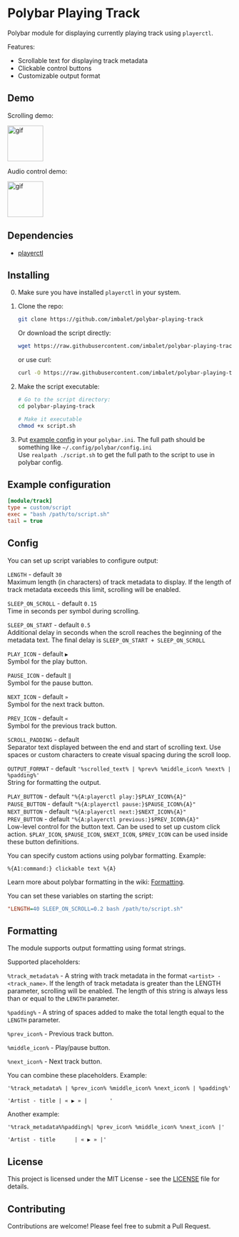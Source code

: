# Polybar Playing Track

Polybar module for displaying currently playing track using `playerctl`.

Features:
- Scrollable text for displaying track metadata
- Clickable control buttons
- Customizable output format

## Demo

Scrolling demo:

<img src="https://gist.githubusercontent.com/imbalet/0182832f565b3ebcd169e5d998a68ed5/raw/aead4d156cfdd06158152479444eb481c1857f95/scroll.gif" alt="gif" height=80px>


Audio control demo:

<img src="https://gist.githubusercontent.com/imbalet/0182832f565b3ebcd169e5d998a68ed5/raw/78acdeda9fc24fdff4e27c188079a7e359b00375/click.gif" alt="gif" height=80px>


## Dependencies

- [playerctl](https://github.com/altdesktop/playerctl)


## Installing

0. Make sure you have installed `playerctl` in your system.

1. Clone the repo:

   ```bash
   git clone https://github.com/imbalet/polybar-playing-track
   ```

   Or download the script directly:

   ```bash
   wget https://raw.githubusercontent.com/imbalet/polybar-playing-track/refs/heads/main/script.sh
   ```

   or use curl:

   ```bash
   curl -O https://raw.githubusercontent.com/imbalet/polybar-playing-track/refs/heads/main/script.sh
   ```

2. Make the script executable:

   ```bash
   # Go to the script directory:
   cd polybar-playing-track

   # Make it executable
   chmod +x script.sh
   ```

3. Put [example config](#example-configuration) in your `polybar.ini`. The full path should be something like `~/.config/polybar/config.ini`  
    Use `realpath ./script.sh` to get the full path to the script to use in polybar config.



## Example configuration

```ini
[module/track]
type = custom/script
exec = "bash /path/to/script.sh"
tail = true
```

## Config

You can set up script variables to configure output:

`LENGTH` - default `30`  
Maximum length (in characters) of track metadata to display. If the length of track metadata exceeds this limit, scrolling will be enabled.

`SLEEP_ON_SCROLL` - default `0.15`  
Time in seconds per symbol during scrolling.

`SLEEP_ON_START` - default `0.5`  
Additional delay in seconds when the scroll reaches the beginning of the metadata text. The final delay is `SLEEP_ON_START + SLEEP_ON_SCROLL`

`PLAY_ICON` - default `▶`  
Symbol for the play button.

`PAUSE_ICON` - default `‖`  
Symbol for the pause button.

`NEXT_ICON` - default `»`  
Symbol for the next track button.

`PREV_ICON` - default `«`  
Symbol for the previous track button.

`SCROLL_PADDING` - default `    `  
Separator text displayed between the end and start of scrolling text.
Use spaces or custom characters to create visual spacing during the scroll loop.

`OUTPUT_FORMAT` - default `'%scrolled_text% | %prev% %middle_icon% %next% | %padding%'`  
String for formatting the output.

`PLAY_BUTTON` - default `"%{A:playerctl play:}$PLAY_ICON%{A}"`  
`PAUSE_BUTTON` - default `"%{A:playerctl pause:}$PAUSE_ICON%{A}"`  
`NEXT_BUTTON` - default `"%{A:playerctl next:}$NEXT_ICON%{A}"`  
`PREV_BUTTON` - default `"%{A:playerctl previous:}$PREV_ICON%{A}"`  
Low-level control for the button text. Can be used to set up custom click action. `$PLAY_ICON`, `$PAUSE_ICON`, `$NEXT_ICON`, `$PREV_ICON` can be used inside these button definitions.  

You can specify custom actions using polybar formatting. Example:
```
%{A1:command:} clickable text %{A}
```
Learn more about polybar formatting in the wiki: [Formatting](https://github.com/polybar/polybar/wiki/Formatting).


You can set these variables on starting the script:
```ini
"LENGTH=40 SLEEP_ON_SCROLL=0.2 bash /path/to/script.sh"
```

## Formatting

The module supports output formatting using format strings.

Supported placeholders:

`%track_metadata%` - A string with track metadata in the format `<artist> - <track_name>`. 
If the length of track metadata is greater than the LENGTH parameter, scrolling will be enabled. The length of this string is always less than or equal to the `LENGTH` parameter.

`%padding%` - A string of spaces added to make the total length equal to the `LENGTH` parameter.

`%prev_icon%` - Previous track button.

`%middle_icon%` - Play/pause button.

`%next_icon%` - Next track button.



You can combine these placeholders. Example:

```
'%track_metadata% | %prev_icon% %middle_icon% %next_icon% | %padding%'
```

```
'Artist - title | « ▶ » |       '
```

Another example:

```
'%track_metadata%%padding%| %prev_icon% %middle_icon% %next_icon% |'
```

```
'Artist - title      | « ▶ » |'
```

## License

This project is licensed under the MIT License - see the [LICENSE](LICENSE) file for details.


## Contributing

Contributions are welcome! Please feel free to submit a Pull Request.